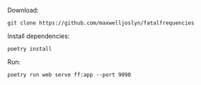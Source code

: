 Download:

`git clone https://github.com/maxwelljoslyn/fatalfrequencies`

Install dependencies:

`poetry install`

Run:

`poetry run web serve ff:app --port 9090`
